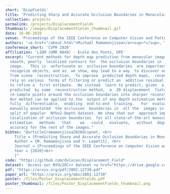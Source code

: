 ```yaml
---
short: 'DispFields'
title: 'Predicting Sharp and Accurate Occlusion Boundaries in Monocular Depth Estimation Using Displacement Fields'
collection: projects
permalink: /projects/DisplacementFields
thumbnail: /images/DisplacementFields_thumbnail.gif
date: 16-06-2020
venue: 'Proceedings of the IEEE Conference on Computer Vision and Pattern Recognition (CVPR)'
authors: '<a href="/about.html">Michaël Ramamonjisoa</a><sup>*</sup>, Yuming Du<sup>*</sup> and Vincent Lepetit <br> <small><i><sup>* Denotes equal contribution.</sup></i></small>'
conference_short: 'CVPR 2020'
affiliation: 'LIGM (UMR 8049) - Ecole des Ponts, UPE'
excerpt: "Current methods for depth map prediction from monocular images tend to predict
  smooth, poorly  localized contours for  the occlusion boundaries in  the input
  image.   This is  unfortunate as  occlusion boundaries  are important  cues to
  recognize objects, and as  we show, may lead to a way  to discover new objects
  from scene  reconstruction.  To improve  predicted depth maps,  recent methods
  rely on various  forms of filtering or predict an  additive residual depth map
  to refine a  first estimate.  We instead  learn to predict, given  a depth map
  predicted  by some  reconstruction method,  a  2D displacement  field able  to
  re-sample pixels around the occlusion boundaries into sharper reconstructions.
  Our method can be applied to the  output of any depth estimation method and is
  fully  differentiable,  enabling  end-to-end  training.   For  evaluation,  we
  manually annotated  the occlusion  boundaries in  all the  images in  the test
  split of popular  NYUv2-Depth dataset. We show that our  approach improves the
  localization of occlusion boundaries  for all state-of-the-art monocular depth
  estimation   methods   that    we   could   evaluate,   without  degrading  the  depth
  accuracy for the rest of the images."
bibtex: "@article{ramamonjisoa2020dispnet, <br>
    Title = {Predicting Sharp and Accurate Occlusion Boundaries in Monocular Depth Estimation Using Displacement Fields}, <br>
    Author = {M. Ramamonjisoa and V. Lepetit}, <br>
    Journal = {Proceedings of the IEEE Conference on Computer Vision and Pattern Recognition (CVPR)}, <br>
    Year = {2020}<br>
    }"
code: "https://github.com/dulucas/Displacement_Field"
dataset: 'Access our NYUv2OC++ dataset <a href="https://drive.google.com/open?id=1Fk8uuH3oJJhyCN-4ffD3mdtCq2l4geJc">here</a>'
pdf: "https://arxiv.org/pdf/2002.12730.pdf"
paper_url: "https://arxiv.org/abs/2002.12730"
poster: /files/Poster_DisplacementFields.pdf
poster_thumbnail: /files/Poster_DisplacementFields_thumbnail.png
---
```


